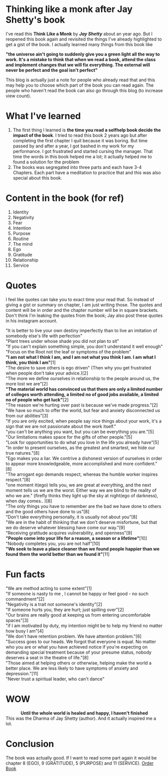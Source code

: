 # Thinking like a monk after Jay Shetty's book
I've read this **Think Like a Monk** by ***Jay Shetty*** about an year ago. But I reopened this book again and revisited the things I've already highlighted to get a gist of the book. I actually learned many things from this book like

**"the universe ain't going to suddenly give you a green light all the way to work. It's a mistake to think that when we read a book, attend the class and implement changes that we will fix everything. The external will never be perfect and the goal isn't perfect"**

This blog is actually just a note for people who already read that and this may help you to choose which part of the book you can read again. The people who haven't read the book can also go through this blog (to increase view count).

# What I've learned
1) The first thing I learned is **the time you read a selfhelp book decide the impact of the book**. I tried to read this book 2 years ago but after completing the first chapter I quit because it was boring. But time passed by and after a year, I got bashed in my work  for my performance. I got frustrated and started cursing the manager. That time the words in this book helped me a lot; it actually helped me to found a solution for the problem 
2) The books was segregated into three parts and each have 3-4 Chapters. Each part have a meditation to practice that and this was also special about this book. 

# Content in the book (for ref)
1) Identity
2) Negativity
3) Fear
4) Intention
5) Purpose
6) Routine
7) The mind
8) Ego
9) Gratitude
10) Relationship
11) Service

# Quotes
I feel like quotes can take you to exact time your read that. So instead of giving a gist or summary on chapter, I am just writing those. The quotes and content will be in order and the chapter number will be in square brackets. Don't think I'm leaking the quotes from the book; Jay also post these quotes in his instagram account.

"It is better to live your own destiny imperfectly than to live an imitation of somebody else's life with perfection"
<br>
"Plant trees under whose shade you did not plan to sit"
<br>
"If you can't explain something simple, you don't understand it well enough"
<br>
"Focus on the Root not the leaf or symptoms of the problem"
<br>
**"I am not what I think I am, and I am not what you think I am. I am what I think, you think I am"**[1]
<br>
"The desire to save others is ego driven" (Then why you get frustrated when people don't take your advice.)[2]
<br>
"The more we define ourselves in relationship to the people around us, the more lost we are"[2]
<br>
**"The material world has convinced us that there are only a limited number of colleges worth attending, a limited no of good jobs available, a limited no of people who get luck"**[2]
<br>
"The reason we're hurting over past is because we've made progress."[2]
<br>
"We have so much to offer the world, but fear and anxiety disconnected us from our abilities"[3]
<br>
"If you are only excited, when people say nice things about your work, it's a sign that we are not passionate about the work itself."
<br>
"you can't be anything you want, but you can be everything you are."[5]
<br>
"Our limitations makes space for the gifts of other people."[5]
<br>
"Look for opportunities to do what you love in the life you already have"[5]
<br>
"In order to present ourselves, as the greatest and smartest, we hide our true natures."[8]
<br>
"Ego makes you a liar. We contrive a dishonest version of ourselves in order to appear more knowledgeable, more accomplished and more confident."[8]
<br>
"The arrogant ego demands respect, whereas the humble worker inspires respect."[8]
<br>
"one moment it(ego) tells you, we are great at everything, and the next moment tells us we are the worst. Either way we are blind to the reality of who we are." (firefly thinks they light up the sky at night(ego of darkness), when day comes.. )[8]
<br>
"The only things you have to remember are the bad we have done to others and the good others have done to us"[8]
<br>
"Don't take everything personally, it is usually not about you"[8]
<br>
"We are in the habit of thinking that we don't deserve misfortune, but that we do deserve whatever blessing have come our way."[9]
<br>
"Receiving gratitude acquires vulnerability, and openness"[9]
<br>
**"People come into your life for a reason, a season or a lifetime"**[10]
<br>
"Nobody completes you, you are not half"[10]
<br>
**"We seek to leave a place cleaner than we found people happier than we found them the world better than we found it"**[11]

# Fun facts
"We are method acting to some extent"[1]
<br>
"If someone is nasty to me , I cannot be happy or feel good - no such commandment"[2]
<br>
"Negativity is a trait not someone's identity"[2]
<br>
"If someone hurts you, they are hurt; just spilling over"[2]
<br>
"Our brains are really good at keeping us from entering uncomfortable spaces"[3]
<br>
"if I am motivated by duty, my intention might be to help my friend no matter how busy I am"[4]
<br>
"We don't have retention problem. We have attention problem."[6]
<br>
"Success goes to our heads. We forgot that everyone is equal. No matter who you are or what you have achieved notice if you're expecting on demanding special treatment because of your presume status, nobody deserves a seat in the theatre of life."[8]
<br>
"Those aimed at helping others or otherwise, helping make the world a better place. We are less likely to have symptoms of anxiety and depression."[11]
<br>
"Never trust a spiritual leader, who can't dance"


# WOW
<div align="center"><b>Until the whole world is healed and happy, I haven't finished</b></div>
This was the Dharma of Jay Shetty (author). And it actually inspired me a lot.

# Conclusion
The book was actually good. If I want to read some part again it would be chapter 8 (EGO), 9 (GRATITUDE), 5 (PURPOSE) and 11 (SERVICE).
[Order Book](https://thinklikeamonkbook.com/)
